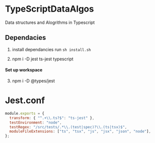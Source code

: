 # TypeScriptDataAlgos

Data structures and Alogrithms in Typescript

## Dependacies

1. install dependancies run `sh install.sh`

2. npm i -D jest ts-jest typescript

#### Set up workspace

3. npm i -D @types/jest

# Jest.conf

```js
module.exports = {
  transform: { "^.+\\.ts?$": "ts-jest" },
  testEnvironment: "node",
  testRegex: "/src/tests/.*\\.(test|spec)?\\.(ts|tsx)$",
  moduleFileExtensions: ["ts", "tsx", "js", "jsx", "json", "node"],
};
```
